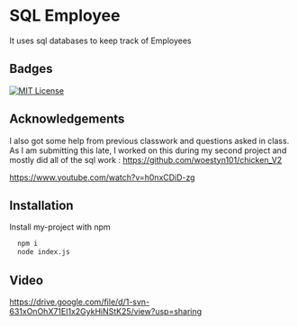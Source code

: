 
# SQL Employee

It uses sql databases to keep track of Employees



## Badges

[![MIT License](https://img.shields.io/badge/License-MIT-green.svg)](https://choosealicense.com/licenses/mit/)


## Acknowledgements

 
 I also got some help from previous classwork and questions asked in class. As I am submitting this late, I worked on this during my second project and mostly did all of the sql work : https://github.com/woestyn101/chicken_V2

 https://www.youtube.com/watch?v=h0nxCDiD-zg
 

## Installation

Install my-project with npm

```bash
  npm i
  node index.js
```
    
## Video

https://drive.google.com/file/d/1-svn-631xOnOhX71EI1x2GykHiNStK25/view?usp=sharing


